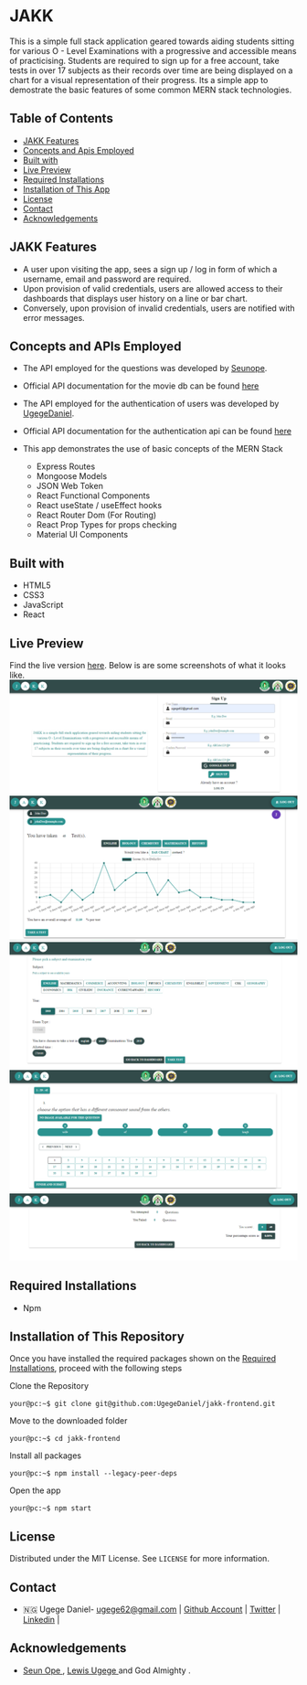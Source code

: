 # JAKK

This is a simple full stack application geared towards aiding students sitting for various O - Level Examinations with a progressive and accessible means of practicising. Students are required to sign up for a free account, take tests in over 17 subjects as their records over time are being displayed on a chart for a visual representation of their progress. Its a simple app to demostrate the basic features of some common MERN stack technologies.
## Table of Contents

- [JAKK Features](#movie-features)
- [Concepts and Apis Employed](#concepts-and-apis-employed)
- [Built with](#built-with)
- [Live Preview](#live-preview)
- [Required Installations](#required-installations)
- [Installation of This App](#instalation)
- [License](#license)
- [Contact](#contact)
- [Acknowledgements](#acknowledgements)

<!-- JAKK features -->

## JAKK Features

- A user upon visiting the app, sees a sign up / log in form of which a username, email and password are required.
- Upon provision of valid credentials, users are allowed access to their dashboards that displays user history on a line or bar chart.
- Conversely, upon provision of invalid credentials, users are notified with error messages.

<!-- concepts and apis employed -->

## Concepts and APIs Employed

- The API employed for the questions was developed by [Seunope](https://github.com/Seunope).
- Official API documentation for the movie db can be found [here](https://github.com/Seunope/aloc-endpoints)
- The API employed for the authentication of users was developed by [UgegeDaniel](https://github.com/UgegeDaniel).
- Official API documentation for the authentication api can be found [here](https://github.com/UgegeDaniel/jakk-backend)

- This app demonstrates the use of basic concepts of the MERN Stack 
  - Express Routes
  - Mongoose Models 
  - JSON Web Token
  - React Functional Components
  - React useState / useEffect hooks
  - React Router Dom (For Routing)
  - React Prop Types for props checking 
  - Material UI Components 

<!-- BUILT wITH -->

## Built with

- HTML5
- CSS3
- JavaScript
- React

<!-- LIVE PREVIEW -->

## Live Preview

Find the live version [here](https://jakk-frontend.pages.dev/).
Below is are some screenshots of what it looks like.
<img src="https://github.com/UgegeDaniel/jakk-frontend/blob/main/jakk-preview/jakk.png" alt=""/>
<img src="https://github.com/UgegeDaniel/jakk-frontend/blob/main/jakk-preview/Screenshot%20(7).png" alt=""/>
<img src="https://github.com/UgegeDaniel/jakk-frontend/blob/main/jakk-preview/Screenshot%20(9).png" alt=""/>
<img src="https://github.com/UgegeDaniel/jakk-frontend/blob/main/jakk-preview/Screenshot%20(10).png" alt=""/>
<img src="https://github.com/UgegeDaniel/jakk-frontend/blob/main/jakk-preview/Screenshot%20(11).png" alt=""/>

<!-- REQUIRED INSTALLATION -->

## Required Installations

- Npm

<!-- INSTALLATION -->

## Installation of This Repository

Once you have installed the required packages shown on the [Required Installations](#required-installations), proceed with the following steps

Clone the Repository

```Shell
your@pc:~$ git clone git@github.com:UgegeDaniel/jakk-frontend.git
```

Move to the downloaded folder

```Shell
your@pc:~$ cd jakk-frontend
```

Install all packages

```Shell
your@pc:~$ npm install --legacy-peer-deps
```

Open the app

```Shell
your@pc:~$ npm start
```

## License

Distributed under the MIT License. See `LICENSE` for more information.

<!-- CONTACT -->

## Contact

- 🇳🇬 Ugege Daniel- ugege62@gmail.com | [Github Account](https://github.com/UgegeDaniel) | [Twitter](https://twitter.com/@Ugege_daniel) | [Linkedin](https://linkedin.com/in/ugege-daniel) | 

## Acknowledgements

- <a href="https://github.com/Seunope"> Seun Ope </a> , <a href="https://github.com/frankly034"> Lewis Ugege </a>and God Almighty .
